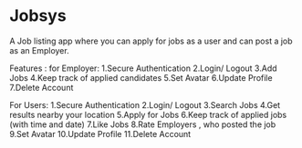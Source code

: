 # Jobsys
A Job listing app where you can apply for jobs as a user and can post a job as an Employer.

Features :
  for Employer:
    1.Secure Authentication
    2.Login/ Logout 
    3.Add Jobs
    4.Keep track of applied candidates
    5.Set Avatar
    6.Update Profile
    7.Delete Account
  
  For Users:
    1.Secure Authentication
    2.Login/ Logout
    3.Search Jobs
    4.Get results nearby your location
    5.Apply for Jobs
    6.Keep track of applied jobs (with time and date)
    7.Like Jobs
    8.Rate Employers , who posted the job
    9.Set Avatar
    10.Update Profile
    11.Delete Account
    
    
